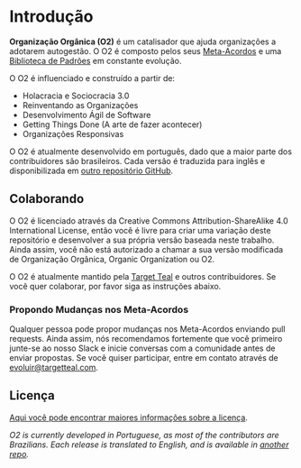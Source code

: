 # Introdução

**Organização Orgânica \(O2\)** é um catalisador que ajuda organizações a adotarem autogestão. O O2 é composto pelos seus [Meta-Acordos](meta-acordos/) e uma [Biblioteca de Padrões](biblioteca/) em constante evolução.

O O2 é influenciado e construído a partir de:

* Holacracia e Sociocracia 3.0
* Reinventando as Organizações
* Desenvolvimento Ágil de Software
* Getting Things Done \(A arte de fazer acontecer\)
* Organizações Responsivas

O O2 é atualmente desenvolvido em português, dado que a maior parte dos contribuidores são brasileiros. Cada versão é traduzida para inglês e disponibilizada em [outro repositório GitHub](https://github.com/targetteal/organic-organization-translations/).

## Colaborando

O O2 é licenciado através da Creative Commons Attribution-ShareAlike 4.0 International License, então você é livre para criar uma variação deste repositório e desenvolver a sua própria versão baseada neste trabalho. Ainda assim, você não está autorizado a chamar a sua versão modificada de Organização Orgânica, Organic Organization ou O2.

O O2 é atualmente mantido pela [Target Teal](https://targetteal.com/pt/) e outros contribuidores. Se você quer colaborar, por favor siga as instruções abaixo.

### Propondo Mudanças nos Meta-Acordos

Qualquer pessoa pode propor mudanças nos Meta-Acordos enviando pull requests. Ainda assim, nós recomendamos fortemente que você primeiro junte-se ao nosso Slack e inicie conversas com a comunidade antes de enviar propostas. Se você quiser participar, entre em contato através de [evoluir@targetteal.com](mailto:evoluir@targetteal.com).

## Licença

[Aqui você pode encontrar maiores informações sobre a licença](https://github.com/targetteal/organic-organization/tree/0cb730d7d488cf2a3c92d616025609e4f03e9015/LICENSE.MD).

_O2 is currently developed in Portuguese, as most of the contributors are Brazilians. Each release is translated to English, and is available in_ [_another repo_](https://github.com/targetteal/organic-organization-translations/)_._

